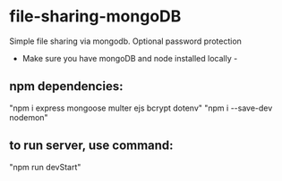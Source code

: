 # file-sharing-mongoDB
Simple file sharing via mongodb. Optional password protection

- Make sure you have mongoDB and node installed locally -

## npm dependencies:
"npm i express mongoose multer ejs bcrypt dotenv"
"npm i --save-dev nodemon"

## to run server, use command:
"npm run devStart"
